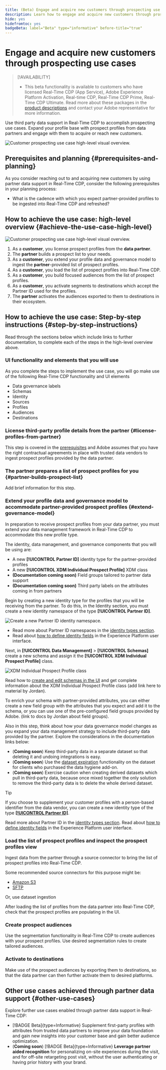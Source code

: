 ```yaml
---
title: (Beta) Engage and acquire new customers through prospecting use cases
description: Learn how to engage and acquire new customers through prospecting use cases, enabled by the partner data support in Real-Time CDP.
hide: yes
hidefromtoc: yes
badgeBeta: label="Beta" type="informative" before-title="true"
---
```

# Engage and acquire new customers through prospecting use cases

>[!AVAILABILITY]
>
>* This beta functionality is available to customers who have licensed Real-Time CDP (App Service), Adobe Experience Platform Activation, Real-time CDP, Real-Time CDP Prime, Real-Time CDP Ultimate. Read more about these packages in the [product descriptions](https://helpx.adobe.com/legal/product-descriptions.html) and contact your Adobe representative for more information. 

Use third party data support in Real-Time CDP to accomplish prospecting use cases. Expand your profile base with prospect profiles from data partners and engage with them to acquire or reach new customers.

![Customer prospecting use case high-level visual overview.](/help/rtcdp/assets/partner-data/prospecting-use-case-overview.png)

## Prerequisites and planning {#prerequisites-and-planning}

As you consider reaching out to and acquiring new customers by using partner data support in Real-Time CDP, consider the following prerequisites in your planning process:

* What is the cadence with which you expect partner-provided profiles to be ingested into Real-Time CDP and refreshed?

## How to achieve the use case: high-level overview {#achieve-the-use-case-high-level}

![Customer prospecting use case high-level visual overview.](/help/rtcdp/assets/partner-data/prospecting-use-case-steps.png)

1. As a **customer**, you license prospect profiles from the **data partner**.
2. The **partner** builds a prospect list to your needs.
3. As a **customer**, you extend your profile data and governance model to ingest the **partner**-provided list of prospect profiles.
4. As a **customer**, you load the list of prospect profiles into Real-Time CDP.
5. As a **customer**, you build focused audiences from the list of prospect profiles.
6. As a **customer**, you activate segments to destinations which accept the Partner ID used for the profiles.
7. The **partner** activates the audiences exported to them to destinations in their ecosystem.
 
## How to achieve the use case: Step-by-step instructions {#step-by-step-instructions}

Read through the sections below which include links to further documentation, to complete each of the steps in the high-level overview above.

### UI functionality and elements that you will use

As you complete the steps to implement the use case, you will go make use of the following Real-Time CDP functionality and UI elements

* Data governance labels
* Schemas
* Identity
* Sources
* Profiles
* Audiences
* Destinations

### License third-party profile details from the partner {#license-profiles-from-partner}

This step is covered in the [prerequisites](#prerequisites-and-planning) and Adobe assumes that you have the right contractual agreements in place with trusted data vendors to ingest prospect profiles provided by the data partner.

### The partner prepares a list of prospect profiles for you {#partner-builds-prospect-list}

Add brief information for this step. 

### Extend your profile data and governance model to accommodate partner-provided prospect profiles {#extend-governance-model}

In preparation to receive prospect profiles from your data partner, you must extend your data management framework in Real-Time CDP to accommodate this new profile type. 

The identity, data management, and governance components that you will be using are:

* A new **[!UICONTROL Partner ID]** identity type for the partner-provided profiles
* A new **[!UICONTROL XDM Individual Prospect Profile]** XDM class
* **(Documentation coming soon)** Field groups tailored to partner data support
* **(Documentation coming soon)** Third party labels on the attributes coming in from partners

Begin by creating a new identity type for the profiles that you will be receiving from the partner. To do this, in the Identity section, you must create a new identity namespace of the type **[!UICONTROL Partner ID]**. 

![Create a new Partner ID identity namespace.](/help/rtcdp/assets/partner-data/create-partner-identity-namespace.png)

* Read more about Partner ID namespaces in the [identity types section](/help/identity-service/namespaces.md).
* Read about [how to define identity fields](/help/xdm/ui/fields/identity.md) in the Experience Platform user interface.

Next, in **[!UICONTROL Data Management]** > **[!UICONTROL Schemas]** create a new schema and assign it the **[!UICONTROL XDM Individual Prospect Profile]** class. 

![XDM Individual Prospect Profile class](/help/rtcdp/assets/partner-data/xdm-individual-prospect-class.png)

Read how to [create and edit schemas in the UI](/help/xdm/ui/resources/schemas.md) and get complete information about the XDM Individual Prospect Profile class (add link here to material by Jordan).

To enrich your schema with partner-provided attributes, you can either create a new field group with the attributes that you expect and add it to the schema, or you can use one of the pre-configured field groups provided by Adobe. (link to docs by Jordan about field groups).

<!--

Read the documentation pages below for more information:

* [The basics of schema composition](/help/xdm/schema/composition.md)
* [Overview of the [!UICONTROL XDM Individual Profile] class](/help/xdm/classes/individual-profile.md)
* [Create and edit schemas in the UI](/help/xdm/ui/resources/schemas.md)
* [Create and edit schema field groups in the UI](/help/xdm/ui/resources/field-groups.md) 

Commenting out links for now
* [Create and edit schemas using the API](/help/xdm/api/schemas.md#create)
* [Update an existing schema to add field groups using the API](/help/xdm/api/schemas.md#patch)
* Link to new field group documentation page when it exists

-->

Also in this step, think about how your data governance model changes as you expand your data management strategy to include third-party data provided by the partner. Explore the considerations in the documentation links below: 

* (**Coming soon**) Keep third-party data in a separate dataset so that deleting it and undoing integrations is easy.
* (**Coming soon**) Use the [dataset expiration](/help/hygiene/ui/dataset-expiration.md) functionality on the dataset for clients who purchased the data hygiene add-on.
* (**Coming soon**) Exercise caution when creating derived datasets which pull in third-party data, because once mixed together the only solution to remove the third-party data is to delete the whole derived dataset.

>[!TIP]
>
>If you choose to supplement your customer profiles with a person-based identifier from the data vendor, you can create a new identity type of the type **[[!UICONTROL Partner ID]](/help/identity-service/namespaces.md)**. 
>
>Read more about Partner ID in the [identity types section](/help/identity-service/namespaces.md).
>Read about [how to define identity fields](/help/xdm/ui/fields/identity.md) in the Experience Platform user interface.

### Load the list of prospect profiles and inspect the prospect profiles view 

Ingest data from the partner through a source connector to bring the list of prospect profiles into Real-Time CDP.

Some recommended source connectors for this purpose might be: 

* [Amazon S3](/help/sources/connectors/cloud-storage/s3.md)
* [SFTP](/help/sources/connectors/cloud-storage/sftp.md)

Or, use dataset ingestion

After loading the list of profiles from the data partner into Real-Time CDP, check that the prospect profiles are populating in the UI. 

### Create prospect audiences 

Use the segmentation functionality in Real-Time CDP to create audiences with your prospect profiles. Use desired segmentation rules to create tailored audiences.

### Activate to destinations

Make use of the prospect audiences by exporting them to destinations, so that the data partner can then further activate them to desired platforms. 



## Other use cases achieved through partner data support {#other-use-cases}

Explore further use cases enabled through partner data support in Real-Time CDP:

* [!BADGE Beta]{type=Informative} Supplement first-party profiles with attributes from trusted data partners to improve your data foundation and gain new insights into your customer base and gain better audience optimization.
* (**Coming soon**) [!BADGE Beta]{type=Informative} **Leverage partner aided recognition** for personalizing on-site experiences during the visit, and for off-site retargeting post visit, without the user authenticating or having prior history with your brand.